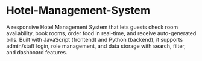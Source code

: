 # Hotel-Management-System
A responsive Hotel Management System that lets guests check room availability, book rooms, order food in real-time, and receive auto-generated bills. Built with JavaScript (frontend) and Python (backend), it supports admin/staff login, role management, and data storage with search, filter, and dashboard features.
